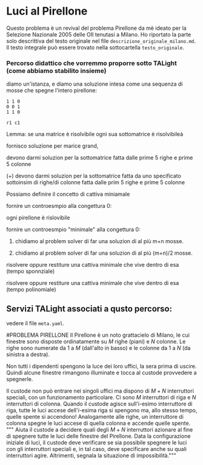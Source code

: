 # Luci al Pirellone 

Questo problema è un revival del problema Pirellone da mè ideato per la Selezione Nazionale 2005 delle OII tenutasi a Milano.
Ho riportato la parte solo descrittiva del testo originale nel file `descrizione_originale_milano.md`.
Il testo integrale può essere trovato nella sottocartella `testo_originale`.


### Percorso didattico che vorremmo proporre sotto TALight (come abbiamo stabilito insieme)

diamo un'istanza, e diamo una soluzione intesa come una sequenza di mosse che spegne l'intero pirellone:

```
1 1 0
0 0 1
1 1 0

r1 c1 
```



Lemma: se una matrice è risolvibile ogni sua sottomatrice è risolvibileà

fornisco soluzione per marice grand,

   devono darmi soluzion per la sottomatrice fatta dalle prime 5 righe e prime 5 colonne

 (+)   devono darmi soluzion per la sottomatrice fatta da uno specificato sottoinsim di righe/di colonne fatta dalle prim 5 righe e prime 5 colonne

Possiamo definire il concetto di cattiva miniamale



fornire un controesmpio alla congettura 0:

   ogni pirellone è rislovibile

fornire un controesmpio "minimale" alla congettura 0:

   1. chidiamo al problem solver di far una soluzion di al più m+n mosse.

   2. chidiamo al problem solver di far una soluzion di al più (m+n)/2 mosse.



risolvere oppure restiture una cattiva minimale che vive dentro di esa  (tempo sponnziale)

risolvere oppure restiture una cattiva minimale che vive dentro di esa  (tempo polinomiale)

## Servizi TALight associati a qusto percorso:

vedere il file `meta.yaml`.

#PROBLEMA PIRELLONE
Il Pirellone è un noto grattacielo di Milano, le cui
finestre sono disposte ordinatamente su $M$  righe (piani) e
$N$ colonne. Le righe sono numerate da $1$ a $M$ (dall'alto in basso)
e le colonne da $1$ a $N$ (da sinistra a destra).

Non tutti i dipendenti spengono la luce dei loro uffici, la sera prima
di uscire. Quindi alcune finestre rimangono illuminate e tocca al
custode provvedere a spegnerle.

Il custode non può entrare nei singoli uffici ma dispono di $M+N$ interruttori speciali, con un funzionamento particolare.
Ci sono $M$ interruttori di riga e $N$ interruttori di colonna.
Quando il custode agisce sull'i-esimo interruttore di riga, tutte le luci accese dell'$i$-esima riga si spengono ma, allo stesso tempo, quelle
spente si accendono! Analogamente alle righe, un interruttore di
colonna spegne le luci accese di quella colonna e accende quelle
spente.
"""
Aiuta il custode a decidere quali degli $M+N$ interruttori azionare al fine di spegnere tutte le luci delle finestre del Pirellone.
Data la configurazione iniziale di luci, il custode deve verificare se sia possibile spegnere le luci con gli interruttori
speciali e, in tal caso, deve specificare anche su quali interruttori
agire. Altrimenti, segnala la situazione di impossibilità."""





